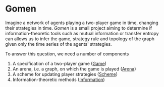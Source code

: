 # Gomen

Imagine a network of agents playing a two-player game in time, changing their
strategies in time. _Gomen_ is a small project aiming to determine if
information-theoretic tools such as mutual information or transfer entropy can
allows us to infer the game, strategy rule and topology of the graph given only
the time series of the agents' strategies.

To answer this question, we need a number of components

1. A specification of a two-player game ([Game](#))
2. An arena, i.e. a graph, on which the game is played ([Arena](#))
3. A scheme for updating player strategies ([Scheme](#))
4. Information-theoretic methods ([Information](#))
